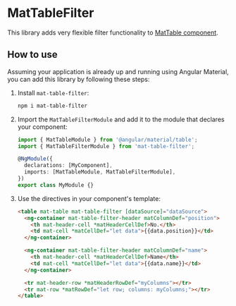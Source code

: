 # MatTableFilter

This library adds very flexible filter functionality to [MatTable component](https://material.angular.io/components/table/overview).

## How to use

Assuming your application is already up and running using Angular Material, you can add this library by following these steps:

1. Install `mat-table-filter`:

   ```bash
   npm i mat-table-filter
   ```

2. Import the `MatTableFilterModule` and add it to the module that declares your component:

   ```ts
   import { MatTableModule } from '@angular/material/table';
   import { MatTableFilterModule } from 'mat-table-filter';

   @NgModule({
     declarations: [MyComponent],
     imports: [MatTableModule, MatTableFilterModule],
   })
   export class MyModule {}
   ```

3. Use the directives in your component's template:

   ```html
   <table mat-table mat-table-filter [dataSource]="dataSource">
     <ng-container mat-table-filter-header matColumnDef="position">
       <th mat-header-cell *matHeaderCellDef>No.</th>
       <td mat-cell *matCellDef="let data">{{data.position}}</td>
     </ng-container>

     <ng-container mat-table-filter-header matColumnDef="name">
       <th mat-header-cell *matHeaderCellDef>Name</th>
       <td mat-cell *matCellDef="let data">{{data.name}}</td>
     </ng-container>

     <tr mat-header-row *matHeaderRowDef="myColumns"></tr>
     <tr mat-row *matRowDef="let row; columns: myColumns;"></tr>
   </table>
   ```
